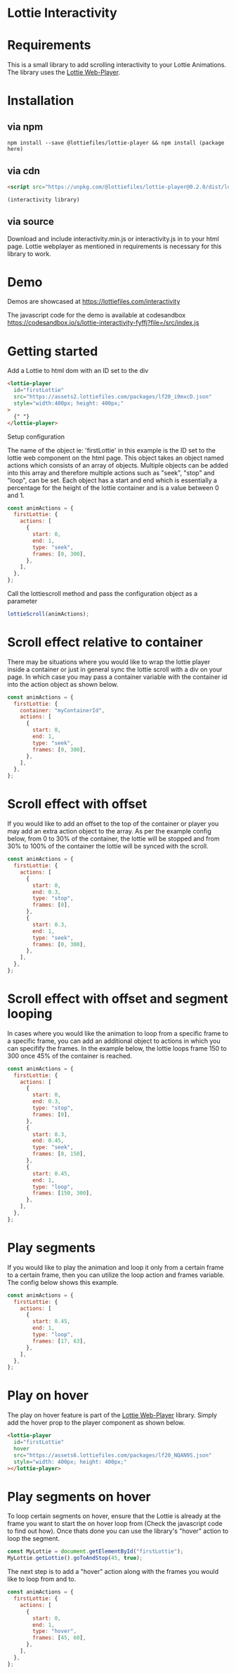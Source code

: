 # Lottie Interactivity

# Requirements

This is a small library to add scrolling interactivity to your Lottie Animations.
The library uses the [Lottie Web-Player](https://www.lottiefiles.com/web-player).

# Installation

## via npm

```
npm install --save @lottiefiles/lottie-player && npm install (package here)
```

## via cdn

```html
<script src="https://unpkg.com/@lottiefiles/lottie-player@0.2.0/dist/lottie-player.js"></script>
```

```javascript
(interactivity library)
```

## via source

Download and include interactivity.min.js or interactivity.js in to your html page. Lottie webplayer as mentioned in requirements is necessary for this library to work.

# Demo

Demos are showcased at https://lottiefiles.com/interactivity

The javascript code for the demo is available at codesandbox https://codesandbox.io/s/lottie-interactivity-fyffj?file=/src/index.js

# Getting started

Add a Lottie to html dom with an ID set to the div

```html
<lottie-player
  id="firstLottie"
  src="https://assets2.lottiefiles.com/packages/lf20_i9mxcD.json"
  style="width:400px; height: 400px;"
>
  {" "}
</lottie-player>
```

Setup configuration

The name of the object ie: 'firstLottie' in this example is the ID set to the lottie web component on the html page. This object takes an object named actions which consists of an array of objects. Multiple objects can be added into this array and therefore multiple actions such as "seek", "stop" and "loop", can be set. Each object has a start and end which is essentially a percentage for the height of the lottie container and is a value between 0 and 1.

```javascript
const animActions = {
  firstLottie: {
    actions: [
      {
        start: 0,
        end: 1,
        type: "seek",
        frames: [0, 300],
      },
    ],
  },
};
```

Call the lottiescroll method and pass the configuration object as a parameter

```javascript
lottieScroll(animActions);
```

# Scroll effect relative to container

There may be situations where you would like to wrap the lottie player inside a container or just in general sync the lottie scroll with a div on your page. In which case you may pass a container variable with the container id into the action object as shown below.

```javascript
const animActions = {
  firstLottie: {
    container: "myContainerId",
    actions: [
      {
        start: 0,
        end: 1,
        type: "seek",
        frames: [0, 300],
      },
    ],
  },
};
```

# Scroll effect with offset

If you would like to add an offset to the top of the container or player you may add an extra action object to the array. As per the example config below, from 0 to 30% of the container, the lottie will be stopped and from 30% to 100% of the container the lottie will be synced with the scroll.

```javascript
const animActions = {
  firstLottie: {
    actions: [
      {
        start: 0,
        end: 0.3,
        type: "stop",
        frames: [0],
      },
      {
        start: 0.3,
        end: 1,
        type: "seek",
        frames: [0, 300],
      },
    ],
  },
};
```

# Scroll effect with offset and segment looping

In cases where you would like the animation to loop from a specific frame to a specific frame, you can add an additional object to actions in which you can specifify the frames. In the example below, the lottie loops frame 150 to 300 once 45% of the container is reached.

```javascript
const animActions = {
  firstLottie: {
    actions: [
      {
        start: 0,
        end: 0.3,
        type: "stop",
        frames: [0],
      },
      {
        start: 0.3,
        end: 0.45,
        type: "seek",
        frames: [0, 150],
      },
      {
        start: 0.45,
        end: 1,
        type: "loop",
        frames: [150, 300],
      },
    ],
  },
};
```

# Play segments

If you would like to play the animation and loop it only from a certain frame to a certain frame, then you can utilize the loop action and frames variable. The config below shows this example.

```javascript
const animActions = {
  firstLottie: {
    actions: [
      {
        start: 0.45,
        end: 1,
        type: "loop",
        frames: [17, 63],
      },
    ],
  },
};
```

# Play on hover

The play on hover feature is part of the [Lottie Web-Player](https://www.lottiefiles.com/web-player) library. Simply add the hover prop to the player component as shown below.

```html
<lottie-player
  id="firstLottie"
  hover
  src="https://assets6.lottiefiles.com/packages/lf20_NQAN9S.json"
  style="width: 400px; height: 400px;"
></lottie-player>
```

# Play segments on hover

To loop certain segments on hover, ensure that the Lottie is already at the frame you want to start the on hover loop from (Check the javascript code to find out how). Once thats done you can use the library's "hover" action to loop the segment.

```javascript
const MyLottie = document.getElementById("firstLottie");
MyLottie.getLottie().goToAndStop(45, true);
```

The next step is to add a "hover" action along with the frames you would like to loop from and to.

```javascript
const animActions = {
  firstLottie: {
    actions: [
      {
        start: 0,
        end: 1,
        type: "hover",
        frames: [45, 60],
      },
    ],
  },
};
```
